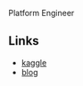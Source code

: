 Platform Engineer

## Links

- [kaggle](https://www.kaggle.com/tea1013)
- [blog](https://me.tea-e7n.dev)
